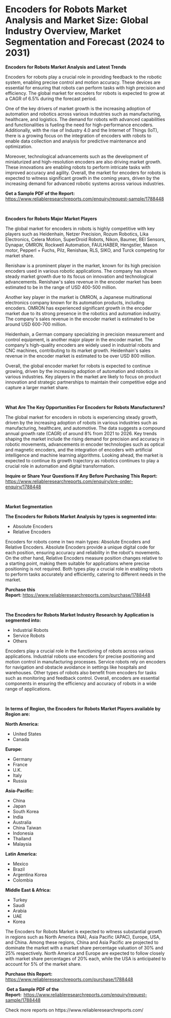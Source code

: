 <p><h1>Encoders for Robots Market Analysis and Market Size: Global Industry Overview, Market Segmentation and Forecast (2024 to 2031)</h1></p><p><strong>Encoders for Robots Market Analysis and Latest Trends</strong></p>
<p><p>Encoders for robots play a crucial role in providing feedback to the robotic system, enabling precise control and motion accuracy. These devices are essential for ensuring that robots can perform tasks with high precision and efficiency. The global market for encoders for robots is expected to grow at a CAGR of 6.5% during the forecast period.</p><p>One of the key drivers of market growth is the increasing adoption of automation and robotics across various industries such as manufacturing, healthcare, and logistics. The demand for robots with advanced capabilities and functionalities is fueling the need for high-performance encoders. Additionally, with the rise of Industry 4.0 and the Internet of Things (IoT), there is a growing focus on the integration of encoders with robots to enable data collection and analysis for predictive maintenance and optimization.</p><p>Moreover, technological advancements such as the development of miniaturized and high-resolution encoders are also driving market growth. These innovations are enabling robots to perform intricate tasks with improved accuracy and agility. Overall, the market for encoders for robots is expected to witness significant growth in the coming years, driven by the increasing demand for advanced robotic systems across various industries.</p></p>
<p><strong>Get a Sample PDF of the Report:&nbsp;</strong> <a href="https://www.reliableresearchreports.com/enquiry/request-sample/1788448">https://www.reliableresearchreports.com/enquiry/request-sample/1788448</a></p>
<p>&nbsp;</p>
<p><strong>Encoders for Robots Major Market Players</strong></p>
<p><p>The global market for encoders in robots is highly competitive with key players such as Heidenhain, Netzer Precision, Rozum Robotics, Lika Electronics, Celera Motion, SuperDroid Robots, Nikon, Baumer, BEI Sensors, Dynapar, OMRON, Rockwell Automation, FAULHABER, Hengstler, Maxon motor, Pepperl + Fuchs, Pilz, Renishaw, RLS, SIKO, and Turck competing for market share. </p><p>Renishaw is a prominent player in the market, known for its high precision encoders used in various robotic applications. The company has shown steady market growth due to its focus on innovation and technological advancements. Renishaw's sales revenue in the encoder market has been estimated to be in the range of USD 400-500 million.</p><p>Another key player in the market is OMRON, a Japanese multinational electronics company known for its automation products, including encoders. OMRON has experienced significant growth in the encoder market due to its strong presence in the robotics and automation industry. The company's sales revenue in the encoder market is estimated to be around USD 600-700 million.</p><p>Heidenhain, a German company specializing in precision measurement and control equipment, is another major player in the encoder market. The company's high-quality encoders are widely used in industrial robots and CNC machines, contributing to its market growth. Heidenhain's sales revenue in the encoder market is estimated to be over USD 800 million.</p><p>Overall, the global encoder market for robots is expected to continue growing, driven by the increasing adoption of automation and robotics in various industries. Key players in the market are likely to focus on product innovation and strategic partnerships to maintain their competitive edge and capture a larger market share.</p></p>
<p>&nbsp;</p>
<p><strong>What Are The Key Opportunities For Encoders for Robots Manufacturers?</strong></p>
<p><p>The global market for encoders in robots is experiencing steady growth, driven by the increasing adoption of robots in various industries such as manufacturing, healthcare, and automotive. The data suggests a compound annual growth rate (CAGR) of around 8% from 2021 to 2026. Key trends shaping the market include the rising demand for precision and accuracy in robotic movements, advancements in encoder technologies such as optical and magnetic encoders, and the integration of encoders with artificial intelligence and machine learning algorithms. Looking ahead, the market is expected to continue its growth trajectory as robotics continues to play a crucial role in automation and digital transformation.</p></p>
<p><strong>Inquire or Share Your Questions If Any Before Purchasing This Report:</strong> <a href="https://www.reliableresearchreports.com/enquiry/pre-order-enquiry/1788448">https://www.reliableresearchreports.com/enquiry/pre-order-enquiry/1788448</a></p>
<p>&nbsp;</p>
<p><strong>Market Segmentation</strong></p>
<p><strong>The Encoders for Robots Market Analysis by types is segmented into:</strong></p>
<p><ul><li>Absolute Encoders</li><li>Relative Encoders</li></ul></p>
<p><p>Encoders for robots come in two main types: Absolute Encoders and Relative Encoders. Absolute Encoders provide a unique digital code for each position, ensuring accuracy and reliability in the robot's movements. On the other hand, Relative Encoders measure position changes relative to a starting point, making them suitable for applications where precise positioning is not required. Both types play a crucial role in enabling robots to perform tasks accurately and efficiently, catering to different needs in the market.</p></p>
<p><strong>Purchase this Report:&nbsp;</strong><a href="https://www.reliableresearchreports.com/purchase/1788448">https://www.reliableresearchreports.com/purchase/1788448</a></p>
<p>&nbsp;</p>
<p><strong>The Encoders for Robots Market Industry Research by Application is segmented into:</strong></p>
<p><ul><li>Industrial Robots</li><li>Service Robots</li><li>Others</li></ul></p>
<p><p>Encoders play a crucial role in the functioning of robots across various applications. Industrial robots use encoders for precise positioning and motion control in manufacturing processes. Service robots rely on encoders for navigation and obstacle avoidance in settings like hospitals and warehouses. Other types of robots also benefit from encoders for tasks such as monitoring and feedback control. Overall, encoders are essential components in ensuring the efficiency and accuracy of robots in a wide range of applications.</p></p>
<p>&nbsp;</p>
<p><strong>In terms of Region, the Encoders for Robots Market Players available by Region are:</strong></p>
<p>
    <p> <strong> North America: </strong>
        <ul>
            <li>United States</li>
            <li>Canada</li>
        </ul>
        </p> 
    <p> <strong> Europe: </strong>
        <ul>
            <li>Germany</li>
            <li>France</li>
            <li>U.K.</li>
            <li>Italy</li>
            <li>Russia</li>
        </ul>
        </p> 
    <p> <strong> Asia-Pacific: </strong>
        <ul>
            <li>China</li>
            <li>Japan</li>
            <li>South Korea</li>
            <li>India</li>
            <li>Australia</li>
            <li>China Taiwan</li>
            <li>Indonesia</li>
            <li>Thailand</li>
            <li>Malaysia</li>
        </ul>
        </p> 
    <p> <strong> Latin America: </strong>
        <ul>
            <li>Mexico</li>
            <li>Brazil</li>
            <li>Argentina Korea</li>
            <li>Colombia</li>
        </ul>
        </p> 
    <p> <strong> Middle East & Africa: </strong>
        <ul>
            <li>Turkey</li>
            <li>Saudi</li>
            <li>Arabia</li>
            <li>UAE</li>
            <li>Korea</li>
        </ul>
    </p>
    </p>
<p><p>The Encoders for Robots Market is expected to witness substantial growth in regions such as North America (NA), Asia Pacific (APAC), Europe, USA, and China. Among these regions, China and Asia Pacific are projected to dominate the market with a market share percentage valuation of 30% and 25% respectively. North America and Europe are expected to follow closely with market share percentages of 20% each, while the USA is anticipated to account for 5% of the market share.</p></p>
<p><strong>Purchase this Report: </strong><a href="https://www.reliableresearchreports.com/purchase/1788448">https://www.reliableresearchreports.com/purchase/1788448</a></p>
<p>&nbsp;<strong>Get a Sample PDF of the Report:&nbsp;&nbsp;</strong><a href="https://www.reliableresearchreports.com/enquiry/request-sample/1788448">https://www.reliableresearchreports.com/enquiry/request-sample/1788448</a></p>
<p><strong></strong></p>
<p>Check more reports on https://www.reliableresearchreports.com/</p>